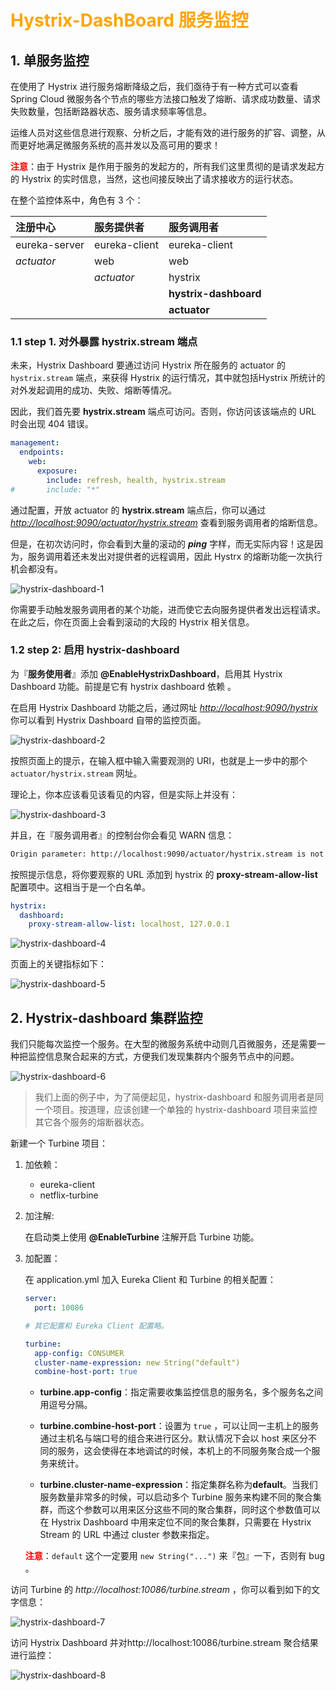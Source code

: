 # <font color="orange">Hystrix-DashBoard 服务监控</font>

## 1. 单服务监控 

在使用了 Hystrix 进行服务熔断降级之后，我们亟待于有一种方式可以查看 Spring Cloud 微服务各个节点的哪些方法接口触发了熔断、请求成功数量、请求失败数量，包括断路器状态、服务请求频率等信息。

运维人员对这些信息进行观察、分析之后，才能有效的进行服务的扩容、调整，从而更好地满足微服务系统的高并发以及高可用的要求！

<font color="red">**注意**</font>：由于 Hystrix 是作用于服务的发起方的，所有我们这里贯彻的是请求发起方的 Hystrix 的实时信息，当然，这也间接反映出了请求接收方的运行状态。

在整个监控体系中，角色有 3 个：

| 注册中心      | 服务提供者    | 服务调用者            |
| :------------ | :------------ | :-------------------- |
| eureka-server | eureka-client | eureka-client         |
| *actuator*    | web           | web                   |
|               | *actuator*    | hystrix               |
|               |               | **hystrix-dashboard** |
|               |               | **actuator**          |


### 1.1 step 1. 对外暴露 **hystrix.stream** 端点

未来，Hystrix Dashboard 要通过访问 Hystrix 所在服务的 actuator 的 `hystrix.stream` 端点，来获得 Hystrix 的运行情况，其中就包括Hystrix 所统计的对外发起调用的成功、失败、熔断等情况。

因此，我们首先要 **hystrix.stream** 端点可访问。否则，你访问该该端点的 URL 时会出现 404 错误。

```yml
management:
  endpoints:
    web:
      exposure:
        include: refresh, health, hystrix.stream
#       include: "*"
```

通过配置，开放 actuator 的 **hystrix.stream** 端点后，你可以通过 [*http://localhost:9090/actuator/hystrix.stream*](http://localhost:9090/actuator/hystrix.stream) 查看到服务调用者的熔断信息。

但是，在初次访问时，你会看到大量的滚动的 ***ping*** 字样，而无实际内容！这是因为，服务调用着还未发出对提供者的远程调用，因此 Hystrx 的熔断功能一次执行机会都没有。

![hystrix-dashboard-1](./img/hystrix-dashboard-1.png)

你需要手动触发服务调用者的某个功能，进而使它去向服务提供者发出远程请求。在此之后，你在页面上会看到滚动的大段的 Hystrix 相关信息。


### 1.2 step 2: 启用 hystrix-dashboard

为『**服务使用者**』添加 **@EnableHystrixDashboard**，启用其 Hystrix Dashboard 功能。前提是它有 hystrix dashboard 依赖 。

在启用 Hystrix Dashboard 功能之后，通过网址 [*http://localhost:9090/hystrix*]([http://localhost:9090/hystrix]) 你可以看到 Hystrix Dashboard 自带的监控页面。

![hystrix-dashboard-2](./img/hystrix-dashboard-2.png)

按照页面上的提示，在输入框中输入需要观测的 URI，也就是上一步中的那个 `actuator/hystrix.stream` 网址。

理论上，你本应该看见该看见的内容，但是实际上并没有：

![hystrix-dashboard-3](./img/hystrix-dashboard-3.png)

并且，在『服务调用者』的控制台你会看见 WARN 信息：

```sh
Origin parameter: http://localhost:9090/actuator/hystrix.stream is not in the allowed list of proxy host names. If it should be allowed add it to hystrix.dashboard.proxyStreamAllowList
```

按照提示信息，将你要观察的 URL 添加到 hystrix 的 **proxy-stream-allow-list** 配置项中。这相当于是一个白名单。

```yml
hystrix:
  dashboard:
    proxy-stream-allow-list: localhost, 127.0.0.1
```


![hystrix-dashboard-4](./img/hystrix-dashboard-4.png)


页面上的关键指标如下：


![hystrix-dashboard-5](./img/hystrix-dashboard-5.png)


## 2. Hystrix-dashboard 集群监控

我们只能每次监控一个服务。在大型的微服务系统中动则几百微服务，还是需要一种把监控信息聚合起来的方式，方便我们发现集群内个服务节点中的问题。


![hystrix-dashboard-6](./img/hystrix-dashboard-6.png)

> 我们上面的例子中，为了简便起见，hystrix-dashboard 和服务调用者是同一个项目。按道理，应该创建一个单独的 hystrix-dashboard 项目来监控其它各个服务的熔断器状态。

新建一个 Turbine 项目：

1.  加依赖：

    - eureka-client
    - netflix-turbine

2.  加注解:

    在启动类上使用 **@EnableTurbine** 注解开启 Turbine 功能。

3.  加配置：

    在 application.yml 加入 Eureka Client 和 Turbine 的相关配置：

    ```yml
    server:
      port: 10086

    # 其它配置和 Eureka Client 配置略。

    turbine:
      app-config: CONSUMER
      cluster-name-expression: new String("default")
      combine-host-port: true
    ```

    - **turbine.app-config**：指定需要收集监控信息的服务名，多个服务名之间用逗号分隔。

    - **turbine.combine-host-port**：设置为 `true` ，可以让同一主机上的服务通过主机名与端口号的组合来进行区分。默认情况下会以 host 来区分不同的服务，这会使得在本地调试的时候，本机上的不同服务聚合成一个服务来统计。

    - **turbine.cluster-name-expression**：指定集群名称为**default**。当我们服务数量非常多的时候，可以启动多个 Turbine 服务来构建不同的聚合集群，而这个参数可以用来区分这些不同的聚合集群，同时这个参数值可以在 Hystrix Dashboard 中用来定位不同的聚合集群，只需要在 Hystrix Stream 的 URL 中通过 cluster 参数来指定。

    <font color="red">**注意**</font>：`default` 这个一定要用 `new String("...")` 来『包』一下，否则有 bug 。




访问 Turbine 的 *http://localhost:10086/turbine.stream* ，你可以看到如下的文字信息：

![hystrix-dashboard-7](./img/hystrix-dashboard-7.png)


访问 Hystrix Dashboard 并对http://localhost:10086/turbine.stream 聚合结果进行监控：


![hystrix-dashboard-8](./img/hystrix-dashboard-8.png)

